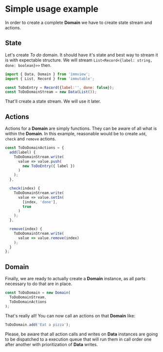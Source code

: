 # Simple usage example

In order to create a complete **Domain** we have to create state stream and actions.

## State

Let's create *To do* domain. It should have it's state and best way to stream it is with expectable structure. We will stream `List<Record<{label: string, done: boolean}>>` then.

```javascript
import { Data, Domain } from 'immview';
import { List, Record } from 'immutable';

const ToDoEntry = Record({label:'', done: false});
const ToDoDomainStream = new Data(List());
```

That'll create a state stream. We will use it later.

## Actions

Actions for a **Domain** are simply functions. They can be aware of all what is within the **Domain**. In this example, reasonable would be to create `add`, `check` and `remove` actions.

```javascript
const ToDoDomainActions = {
  add(label) {
    ToDoDomainStream.write(
      value => value.push(
        new ToDoEntry({ label })
      )
    );
  },

  check(index) {
    ToDoDomainStream.write(
      value => value.setIn(
        [index, 'done'],
        true
      )
    );
  },

  remove(index) {
    ToDoDomainStream.write(
      value => value.remove(index)
    );
  }
};
```

## Domain

Finally, we are ready to actually create a **Domain** instance, as all parts necessary to do that are in place.

```javascript
const ToDoDomain = new Domain(
  ToDoDomainStream,
  ToDoDomainActions
);
```

That's really all! You can now call an actions on that **Domain** like:

```javascript
ToDoDomain.add('Eat a pizza');
```

Please, be aware that all action calls and writes on **Data** instances are going to be dispatched to a execution queue that will run them in call order one after another with prioritization of **Data** writes.
